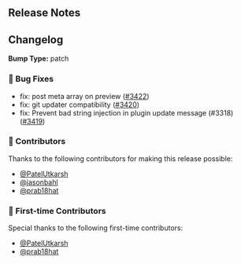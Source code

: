 ## Release Notes

## Changelog

**Bump Type:** patch

### 🐛 Bug Fixes
- fix: post meta array on preview ([#3422](https://github.com/wp-graphql/wp-graphql/pull/3422))
- fix: git updater compatibility ([#3420](https://github.com/wp-graphql/wp-graphql/pull/3420))
- fix: Prevent bad string injection in plugin update message (#3318) ([#3419](https://github.com/wp-graphql/wp-graphql/pull/3419))

### 👏 Contributors

Thanks to the following contributors for making this release possible:

- [@PatelUtkarsh](https://github.com/PatelUtkarsh)
- [@jasonbahl](https://github.com/jasonbahl)
- [@prab18hat](https://github.com/prab18hat)

### 🎉 First-time Contributors

Special thanks to the following first-time contributors:

- [@PatelUtkarsh](https://github.com/PatelUtkarsh)
- [@prab18hat](https://github.com/prab18hat)
